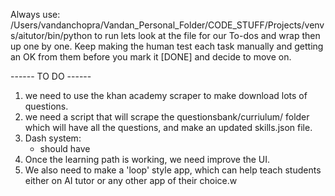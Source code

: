 
Always use: /Users/vandanchopra/Vandan_Personal_Folder/CODE_STUFF/Projects/venvs/aitutor/bin/python to run
lets look at the file for our To-dos and wrap then up one by one. Keep making the human test each task manually and getting an OK from them before you mark it [DONE] and decide to move on.

------ TO DO ------
1) we need to use the khan academy scraper to make download lots of questions.
2) we need a script that will scrape the questionsbank/curriulum/ folder which will have all the questions, and make an updated skills.json file.
3) Dash system: 
    -   should have 
4) Once the learning path is working, we need improve the UI.
5) We also need to make a 'loop' style app, which can help teach students either on AI tutor or any other app of their choice.w